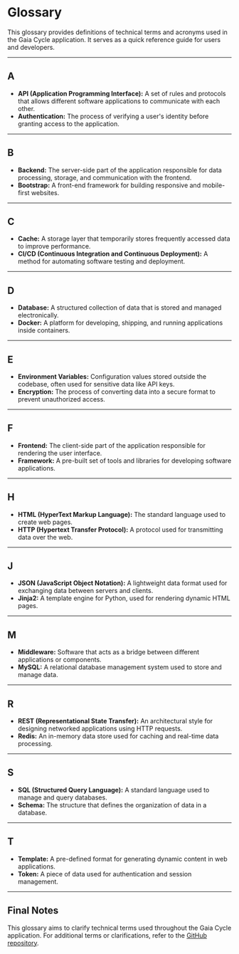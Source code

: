# Glossary

This glossary provides definitions of technical terms and acronyms used in the Gaia Cycle application. It serves as a quick reference guide for users and developers.

---

## **A**
- **API (Application Programming Interface):** A set of rules and protocols that allows different software applications to communicate with each other.
- **Authentication:** The process of verifying a user's identity before granting access to the application.

---

## **B**
- **Backend:** The server-side part of the application responsible for data processing, storage, and communication with the frontend.
- **Bootstrap:** A front-end framework for building responsive and mobile-first websites.

---

## **C**
- **Cache:** A storage layer that temporarily stores frequently accessed data to improve performance.
- **CI/CD (Continuous Integration and Continuous Deployment):** A method for automating software testing and deployment.

---

## **D**
- **Database:** A structured collection of data that is stored and managed electronically.
- **Docker:** A platform for developing, shipping, and running applications inside containers.

---

## **E**
- **Environment Variables:** Configuration values stored outside the codebase, often used for sensitive data like API keys.
- **Encryption:** The process of converting data into a secure format to prevent unauthorized access.

---

## **F**
- **Frontend:** The client-side part of the application responsible for rendering the user interface.
- **Framework:** A pre-built set of tools and libraries for developing software applications.

---

## **H**
- **HTML (HyperText Markup Language):** The standard language used to create web pages.
- **HTTP (Hypertext Transfer Protocol):** A protocol used for transmitting data over the web.

---

## **J**
- **JSON (JavaScript Object Notation):** A lightweight data format used for exchanging data between servers and clients.
- **Jinja2:** A template engine for Python, used for rendering dynamic HTML pages.

---

## **M**
- **Middleware:** Software that acts as a bridge between different applications or components.
- **MySQL:** A relational database management system used to store and manage data.

---

## **R**
- **REST (Representational State Transfer):** An architectural style for designing networked applications using HTTP requests.
- **Redis:** An in-memory data store used for caching and real-time data processing.

---

## **S**
- **SQL (Structured Query Language):** A standard language used to manage and query databases.
- **Schema:** The structure that defines the organization of data in a database.

---

## **T**
- **Template:** A pre-defined format for generating dynamic content in web applications.
- **Token:** A piece of data used for authentication and session management.

---

## Final Notes
This glossary aims to clarify technical terms used throughout the Gaia Cycle application. For additional terms or clarifications, refer to the [GitHub repository](https://github.com/MarieBelle88/GaiasCycle).

